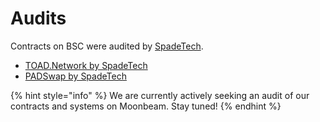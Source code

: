 # Audits

Contracts on BSC were audited by [SpadeTech](https://spadetech.io/).

* [TOAD.Network by SpadeTech](https://spadetech.io/wp-content/uploads/2021/06/toad\_network\_audit\_report.pdf)
* [PADSwap by SpadeTech](https://spadetech.io/wp-content/uploads/2021/06/toad\_Padswap\_audit\_report.pdf)

{% hint style="info" %}
We are currently actively seeking an audit of our contracts and systems on Moonbeam. Stay tuned!
{% endhint %}